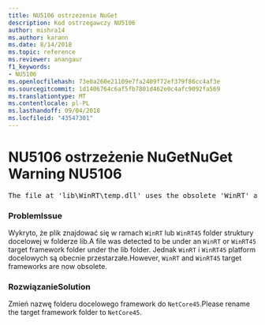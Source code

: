 ```yaml
---
title: NU5106 ostrzeżenie NuGet
description: Kod ostrzegawczy NU5106
author: mishra14
ms.author: karann
ms.date: 8/14/2018
ms.topic: reference
ms.reviewer: anangaur
f1_keywords:
- NU5106
ms.openlocfilehash: 73e0a260e21109e7fa2409f72ef379f86cc4af3e
ms.sourcegitcommit: 1d1406764c6af5fb7801d462e0c4afc9092fa569
ms.translationtype: MT
ms.contentlocale: pl-PL
ms.lasthandoff: 09/04/2018
ms.locfileid: "43547301"
---
```

# <a name="nuget-warning-nu5106"></a><span data-ttu-id="f5ea2-103">NU5106 ostrzeżenie NuGet</span><span class="sxs-lookup"><span data-stu-id="f5ea2-103">NuGet Warning NU5106</span></span>
<pre>The file at 'lib\WinRT\temp.dll' uses the obsolete 'WinRT' as the framework folder. Replace 'WinRT' or 'WinRT45' with 'NetCore45'.</pre>

### <a name="issue"></a><span data-ttu-id="f5ea2-104">Problem</span><span class="sxs-lookup"><span data-stu-id="f5ea2-104">Issue</span></span>

<span data-ttu-id="f5ea2-105">Wykryto, że plik znajdować się w ramach `WinRT` lub `WinRT45` folder struktury docelowej w folderze lib.</span><span class="sxs-lookup"><span data-stu-id="f5ea2-105">A file was detected to be under an `WinRT` or `WinRT45` target framework folder under the lib folder.</span></span> <span data-ttu-id="f5ea2-106">Jednak `WinRT` i `WinRT45` platform docelowych są obecnie przestarzałe.</span><span class="sxs-lookup"><span data-stu-id="f5ea2-106">However, `WinRT` and `WinRT45` target frameworks are now obsolete.</span></span>


### <a name="solution"></a><span data-ttu-id="f5ea2-107">Rozwiązanie</span><span class="sxs-lookup"><span data-stu-id="f5ea2-107">Solution</span></span>

<span data-ttu-id="f5ea2-108">Zmień nazwę folderu docelowego framework do `NetCore45`.</span><span class="sxs-lookup"><span data-stu-id="f5ea2-108">Please rename the target framework folder to `NetCore45`.</span></span>

